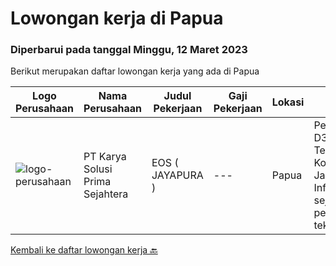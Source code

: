 
  # Lowongan kerja di Papua

  ### Diperbarui pada tanggal Minggu, 12 Maret 2023

  Berikut merupakan daftar lowongan kerja yang ada di Papua

  |Logo Perusahaan | Nama Perusahaan | Judul Pekerjaan | Gaji Pekerjaan | Lokasi | Deskripsi | Tanggal diunggah | Pranala |
  | -------------- | --------------- | --------------- | --------- | --------- | -------------- | ------- | ----------- |
  |![logo-perusahaan](https://image-service-cdn.seek.com.au/bb0f2c313297f2db3d497466b95d7da85644edc0/ee4dce1061f3f616224767ad58cb2fc751b8d2dc)|PT Karya Solusi Prima Sejahtera|EOS ( JAYAPURA )|---|Papua|Pendidikan minimal D3 Telekomunikasi/Teknik Komputer Jaringan/Teknik Informatika dan sejenisnya; Memiliki pengalaman sebagai teknisi/engineer di...|Rabu, 08 Maret 2023|https://www.jobstreet.co.id/id/job/eos-jayapura-4253565?token=0~5ce3b291-d69a-4684-ba04-c4a680e640e0&sectionRank=1&jobId=jobstreet-id-job-4253565|


  [Kembali ke daftar lowongan kerja 🔙](../README.md#daftar-lowongan-kerja)
  